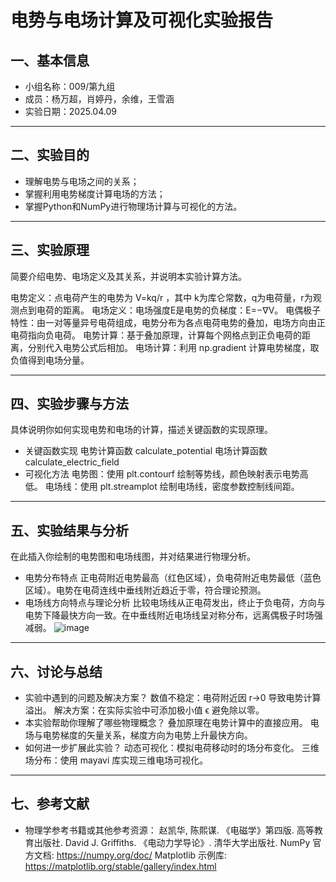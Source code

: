 # 电势与电场计算及可视化实验报告

## 一、基本信息

- 小组名称：009/第九组
- 成员：杨万超，肖婷丹，余维，王雪涵
- 实验日期：2025.04.09


---

## 二、实验目的

- 理解电势与电场之间的关系；
- 掌握利用电势梯度计算电场的方法；
- 掌握Python和NumPy进行物理场计算与可视化的方法。

---

## 三、实验原理

简要介绍电势、电场定义及其关系，并说明本实验计算方法。

电势定义：点电荷产生的电势为 V=kq/r ，其中 k为库仑常数，q为电荷量，r为观测点到电荷的距离。
电场定义：电场强度E是电势的负梯度：E=−∇V。
电偶极子特性：由一对等量异号电荷组成，电势分布为各点电荷电势的叠加，电场方向由正电荷指向负电荷。
电势计算：基于叠加原理，计算每个网格点到正负电荷的距离，分别代入电势公式后相加。
电场计算：利用 np.gradient 计算电势梯度，取负值得到电场分量。

---

## 四、实验步骤与方法
具体说明你如何实现电势和电场的计算，描述关键函数的实现原理。

- 关键函数实现
电势计算函数 calculate_potential
电场计算函数 calculate_electric_field
- 可视化方法
电势图：使用 plt.contourf 绘制等势线，颜色映射表示电势高低。
电场线：使用 plt.streamplot 绘制电场线，密度参数控制线间距。
---

## 五、实验结果与分析

在此插入你绘制的电势图和电场线图，并对结果进行物理分析。

- 电势分布特点
正电荷附近电势最高（红色区域），负电荷附近电势最低（蓝色区域）。电势在电荷连线中垂线附近趋近于零，符合理论预测。
- 电场线方向特点与理论分析
比较电场线从正电荷发出，终止于负电荷，方向与电势下降最快方向一致。在中垂线附近电场线呈对称分布，远离偶极子时场强减弱。
![image](https://github.com/user-attachments/assets/55762e36-5366-45cc-8cc0-722b49b0ecf1)

---

## 六、讨论与总结

- 实验中遇到的问题及解决方案？
数值不稳定：电荷附近因 r→0 导致电势计算溢出。
解决方案：在实际实验中可添加极小值 ϵ 避免除以零。
- 本实验帮助你理解了哪些物理概念？
叠加原理在电势计算中的直接应用。
电场与电势梯度的矢量关系，梯度方向为电势上升最快方向。
- 如何进一步扩展此实验？
动态可视化：模拟电荷移动时的场分布变化。
三维场分布：使用 mayavi 库实现三维电场可视化。

---

## 七、参考文献

- 物理学参考书籍或其他参考资源： 赵凯华, 陈熙谋. 《电磁学》第四版. 高等教育出版社.
David J. Griffiths. 《电动力学导论》. 清华大学出版社.
NumPy 官方文档: https://numpy.org/doc/
Matplotlib 示例库: https://matplotlib.org/stable/gallery/index.html
